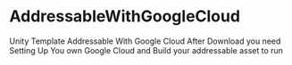 # AddressableWithGoogleCloud
Unity Template Addressable With Google Cloud
After Download you need Setting Up You own Google Cloud and Build your addressable asset to run
